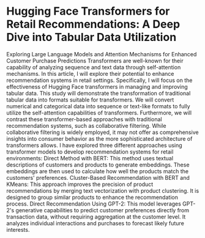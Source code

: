 # Hugging Face Transformers for Retail Recommendations: A Deep Dive into Tabular Data Utilization
Exploring Large Language Models and Attention Mechanisms for Enhanced Customer Purchase Predictions
Transformers are well-known for their capability of analyzing sequence and text data through self-attention mechanisms. In this article, I will explore their potential to enhance recommendation systems in retail settings. Specifically, I will focus on the effectiveness of Hugging Face transformers in managing and improving tabular data.
This study will demonstrate the transformation of traditional tabular data into formats suitable for transformers. We will convert numerical and categorical data into sequence or text-like formats to fully utilize the self-attention capabilities of transformers. Furthermore, we will contrast these transformer-based approaches with traditional recommendation systems, such as collaborative filtering. While collaborative filtering is widely employed, it may not offer as comprehensive insights into consumer behavior as the more sophisticated architecture of transformers allows.
I have explored three different approaches using transformer models to develop recommendation systems for retail environments:
Direct Method with BERT: This method uses textual descriptions of customers and products to generate embeddings. These embeddings are then used to calculate how well the products match the customers' preferences.
Cluster-Based Recommendation with BERT and KMeans: This approach improves the precision of product recommendations by merging text vectorization with product clustering. It is designed to group similar products to enhance the recommendation process.
Direct Recommendation Using GPT-2: This model leverages GPT-2's generative capabilities to predict customer preferences directly from transaction data, without requiring aggregation at the customer level. It analyzes individual interactions and purchases to forecast likely future interests.
